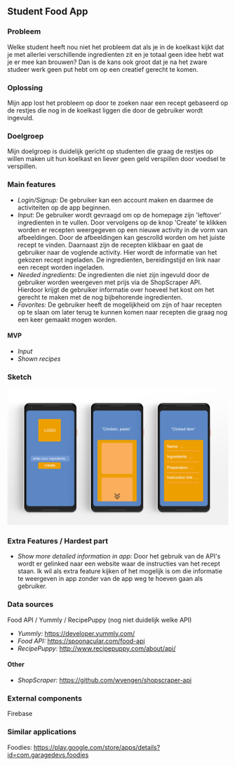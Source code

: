 ## Student Food App

### Probleem
Welke student heeft nou niet het probleem dat als je in de koelkast kijkt dat je met allerlei verschillende ingredienten zit en je totaal geen idee hebt wat je er mee kan brouwen? Dan is de kans ook groot dat je na het zware studeer werk geen put hebt om op een creatief gerecht te komen. 

### Oplossing
Mijn app lost het probleem op door te zoeken naar een recept gebaseerd op de restjes die nog in de koelkast liggen die door de gebruiker wordt ingevuld.

### Doelgroep
Mijn doelgroep is duidelijk gericht op studenten die graag de restjes op willen maken uit hun koelkast en liever geen geld verspillen door voedsel te verspillen.

### Main features
- _Login/Signup:_ De gebruiker kan een account maken en daarmee de activiteiten op de app beginnen.
- _Input:_ De gebruiker wordt gevraagd om op de homepage zijn 'leftover' ingredienten in te vullen. Door vervolgens op de knop 'Create' te klikken worden er recepten weergegeven op een nieuwe activity in de vorm van afbeeldingen. Door de afbeeldingen kan gescrolld worden om het juiste recept te vinden. Daarnaast zijn de recepten klikbaar en gaat de gebruiker naar de voglende activity. Hier wordt de informatie van het gekozen recept ingeladen. De ingredienten, bereidingstijd en link naar een recept worden ingeladen.
- _Needed ingredients:_ De ingredienten die niet zijn ingevuld door de gebruiker worden weergeven met prijs via de ShopScraper API. Hierdoor krijgt de gebruiker informatie over hoeveel het kost om het gerecht te maken met de nog bijbehorende ingredienten.
- _Favorites:_ De gebruiker heeft de mogelijkheid om zijn of haar recepten op te slaan om later terug te kunnen komen naar recepten die graag nog een keer gemaakt mogen worden.
#### MVP
- _Input_
- _Shown recipes_

### Sketch
![alt text](https://github.com/tomdekr/project-01/blob/master/doc/sketch1.png)

### Extra Features / Hardest part
- _Show more detailed information in app:_ Door het gebruik van de API's wordt er gelinked naar een website waar de instructies van het recept staan. Ik wil als extra feature kijken of het mogelijk is om die informatie te weergeven in app zonder van de app weg te hoeven gaan als gebruiker.

### Data sources
Food API / Yummly / RecipePuppy (nog niet duidelijk welke API)
- _Yummly:_ https://developer.yummly.com/
- _Food API:_ https://spoonacular.com/food-api
- _RecipePuppy:_ http://www.recipepuppy.com/about/api/
#### Other
- _ShopScraper:_ https://github.com/wvengen/shopscraper-api

### External components
Firebase

### Similar applications
Foodies: https://play.google.com/store/apps/details?id=com.garagedevs.foodies

